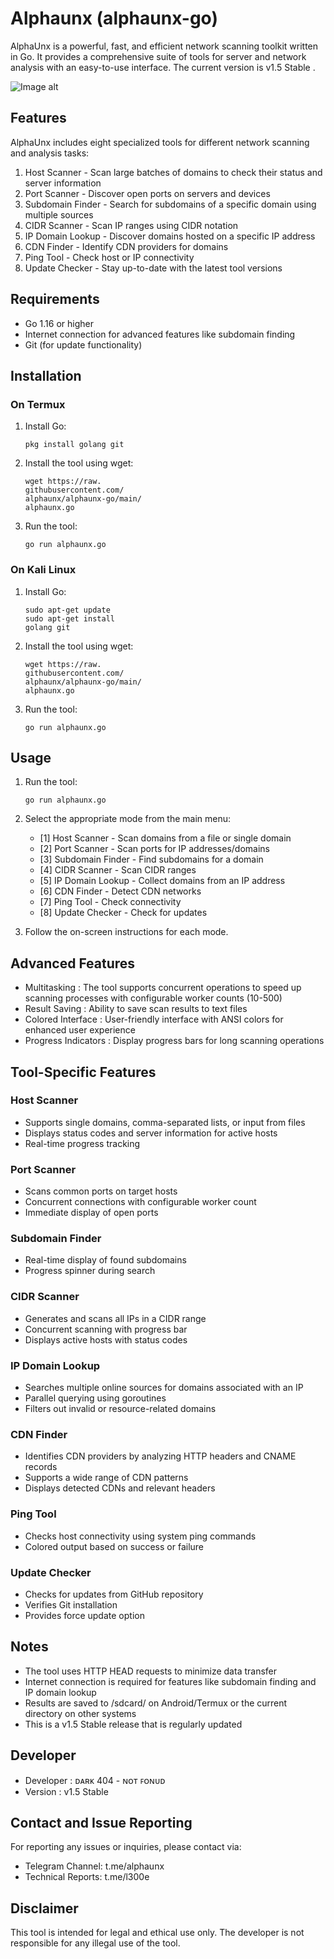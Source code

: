 # Alphaunx (alphaunx-go)
AlphaUnx is a powerful, fast, and efficient network scanning toolkit written in Go. It provides a comprehensive suite of tools for server and network analysis with an easy-to-use interface. The current version is v1.5 Stable .

![Image alt](https://github.com/alphaunx/alphaunx-go-scanner-toolkit/blob/a964550f2b7dc373fbda6d1336f1219a81eb0c24/alphaunx%20-go%20scanner-ter.jpg)

## Features
AlphaUnx includes eight specialized tools for different network scanning and analysis tasks:

1. Host Scanner - Scan large batches of domains to check their status and server information
2. Port Scanner - Discover open ports on servers and devices
3. Subdomain Finder - Search for subdomains of a specific domain using multiple sources
4. CIDR Scanner - Scan IP ranges using CIDR notation
5. IP Domain Lookup - Discover domains hosted on a specific IP address
6. CDN Finder - Identify CDN providers for domains
7. Ping Tool - Check host or IP connectivity
8. Update Checker - Stay up-to-date with the latest tool versions
## Requirements
- Go 1.16 or higher
- Internet connection for advanced features like subdomain finding
- Git (for update functionality)
## Installation
### On Termux
1. Install Go:
   
   ```
   pkg install golang git
   ```
2. Install the tool using wget:
   
   ```
   wget https://raw.
   githubusercontent.com/
   alphaunx/alphaunx-go/main/
   alphaunx.go
   ```
3. Run the tool:
   
   ```
   go run alphaunx.go
   ```
### On Kali Linux
1. Install Go:
   
   ```
   sudo apt-get update
   sudo apt-get install 
   golang git
   ```
2. Install the tool using wget:
   
   ```
   wget https://raw.
   githubusercontent.com/
   alphaunx/alphaunx-go/main/
   alphaunx.go
   ```
3. Run the tool:
   
   ```
   go run alphaunx.go
   ```
## Usage
1. Run the tool:
   
   ```
   go run alphaunx.go
   ```
2. Select the appropriate mode from the main menu:
   
   - [1] Host Scanner - Scan domains from a file or single domain
   - [2] Port Scanner - Scan ports for IP addresses/domains
   - [3] Subdomain Finder - Find subdomains for a domain
   - [4] CIDR Scanner - Scan CIDR ranges
   - [5] IP Domain Lookup - Collect domains from an IP address
   - [6] CDN Finder - Detect CDN networks
   - [7] Ping Tool - Check connectivity
   - [8] Update Checker - Check for updates
3. Follow the on-screen instructions for each mode.
## Advanced Features
- Multitasking : The tool supports concurrent operations to speed up scanning processes with configurable worker counts (10-500)
- Result Saving : Ability to save scan results to text files
- Colored Interface : User-friendly interface with ANSI colors for enhanced user experience
- Progress Indicators : Display progress bars for long scanning operations
## Tool-Specific Features
### Host Scanner
- Supports single domains, comma-separated lists, or input from files
- Displays status codes and server information for active hosts
- Real-time progress tracking
### Port Scanner
- Scans common ports on target hosts
- Concurrent connections with configurable worker count
- Immediate display of open ports
### Subdomain Finder
- Real-time display of found subdomains
- Progress spinner during search
### CIDR Scanner
- Generates and scans all IPs in a CIDR range
- Concurrent scanning with progress bar
- Displays active hosts with status codes
### IP Domain Lookup
- Searches multiple online sources for domains associated with an IP
- Parallel querying using goroutines
- Filters out invalid or resource-related domains
### CDN Finder
- Identifies CDN providers by analyzing HTTP headers and CNAME records
- Supports a wide range of CDN patterns
- Displays detected CDNs and relevant headers
### Ping Tool
- Checks host connectivity using system ping commands
- Colored output based on success or failure
### Update Checker
- Checks for updates from GitHub repository
- Verifies Git installation
- Provides force update option
## Notes
- The tool uses HTTP HEAD requests to minimize data transfer
- Internet connection is required for features like subdomain finding and IP domain lookup
- Results are saved to /sdcard/ on Android/Termux or the current directory on other systems
- This is a v1.5 Stable release that is regularly updated
## Developer
- Developer : ᴅᴀʀᴋ 404 - ɴᴏᴛ ꜰᴏɴᴜᴅ
- Version : v1.5 Stable
## Contact and Issue Reporting
For reporting any issues or inquiries, please contact via:

- Telegram Channel: t.me/alphaunx
- Technical Reports: t.me/l300e
## Disclaimer
This tool is intended for legal and ethical use only. The developer is not responsible for any illegal use of the tool.
